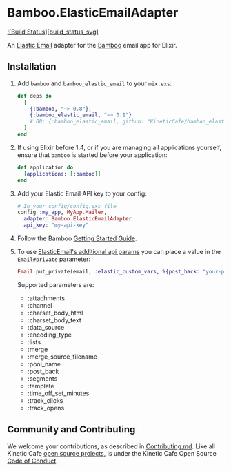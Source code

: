 # Bamboo.ElasticEmailAdapter

[![Build Status][build_status_svg]][build status]

An [Elastic Email][] adapter for the [Bamboo][] email app for Elixir.

## Installation

1.  Add `bamboo` and `bamboo_elastic_email` to your `mix.exs`:

    ```elixir
    def deps do
      [
        {:bamboo, "~> 0.8"},
        {:bamboo_elastic_email, "~> 0.1"}
        # OR: {:bamboo_elastic_email, github: "KineticCafe/bamboo_elastic_email"}
      ]
    end
    ```

2.  If using Elixir before 1.4, or if you are managing all applications
    yourself, ensure that `bamboo` is started before your application:

    ```elixir
    def application do
      [applications: [:bamboo]]
    end
    ```

3.  Add your Elastic Email API key to your config:

    ```elixir
    # In your config/config.exs file
    config :my_app, MyApp.Mailer,
      adapter: Bamboo.ElasticEmailAdapter
      api_key: "my-api-key"
    ```

4.  Follow the Bamboo [Getting Started Guide][getting_started].

5.  To use [ElasticEmail's additional api params][email_send] you can place a value in
    the `Email#private` parameter:

    ```elixir
    Email.put_private(email, :elastic_custom_vars, %{post_back: "your-post-back-value", pool_name: "your-pool-name"})
    ```

    Supported parameters are:
      * :attachments
      * :channel
      * :charset_body_html
      * :charset_body_text
      * :data_source
      * :encoding_type
      * :lists
      * :merge
      * :merge_source_filename
      * :pool_name
      * :post_back
      * :segments
      * :template
      * :time_off_set_minutes
      * :track_clicks
      * :track_opens

## Community and Contributing

We welcome your contributions, as described in [Contributing.md][]. Like all
Kinetic Cafe [open source projects][], is under the Kinetic Cafe Open Source
[Code of Conduct][kccoc].

[build status svg]: https://travis-ci.org/KineticCafe/bamboo_elastic_email.svg?branch=master
[build status]: https://travis-ci.org/KineticCafe/bamboo_elastic_email
[Elastic Email]: https://elasticemail.com/
[Bamboo]: https://github.com/thoughtbot/bamboo
[Hex.pm]: https://hex.pm
[getting_started]: https://github.com/thoughtbot/bamboo#getting-started
[Contributing.md]: Contributing.md
[open source projects]: https://github.com/KineticCafe
[kccoc]: https://github.com/KineticCafe/code-of-conduct
[email_send]: https://api.elasticemail.com/public/help#Email_Send

